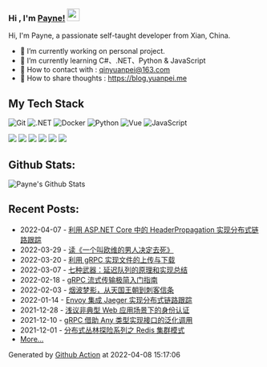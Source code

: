 ### Hi , I'm [Payne!](https://blog.yuanpei.me) <img src="https://media.giphy.com/media/hvRJCLFzcasrR4ia7z/giphy.gif" width="25px">

Hi, I'm Payne, a passionate self-taught developer from Xian, China. 

- 🔭 I’m currently working on personal project.
- 🌱 I’m currently learning  C#、.NET、Python & JavaScript
- 💬 How to contact with : qinyuanpei@163.com
- 👯 How to share thoughts : https://blog.yuanpei.me

## My Tech Stack
![Git](https://img.shields.io/badge/-Git-%23F05032?style=flat-square&logo=git&logoColor=%23ffffff)
![.NET](https://img.shields.io/badge/-.NET-0080C3?style=flat-square&logo=microsoft&logoColor=ffffff)
![Docker](https://img.shields.io/badge/-Docker-%231572B6?style=flat-square&logo=docker)
![Python](http://img.shields.io/badge/-Python-3C78A9?style=flat-square&logo=python&logoColor=ffffff)
![Vue](https://img.shields.io/badge/-Vue-%23E44D27?style=flat-square&logo=html5&logoColor=ffffff)
![JavaScript](https://img.shields.io/badge/-JavaScript-%23F7DF1C?style=flat-square&logo=javascript&logoColor=000000&labelColor=%23F7DF1C&color=%23FFCE5A)

[![](https://img.shields.io/badge/Editor-Visual%20Studio%20Code-007ACC?style=flat-square&logo=visual-studio-code&logoColor=ffffff)](https://code.visualstudio.com/)
[![](https://img.shields.io/badge/-Markdown-black?style=flat-square&logo=markdown&logoColor=ffffff)](https://www.markdownguide.org/)
[![](https://img.shields.io/badge/-GitHub%20Actions-2088FF?style=flat-square&logo=github-actions&logoColor=ffffff)](https://github.com/features/actions)
[![](https://img.shields.io/badge/-PostgreSQL-336791?style=flat-square&logo=postgresql&logoColor=ffffff)](https://www.postgresql.org/)
[![](https://img.shields.io/badge/-Elastic%20Stack-005571?style=flat-square&logo=elastic-stack&logoColor=ffffff)](https://www.elastic.co/)
[![](https://img.shields.io/badge/-Linux-Fcc624?style=flat-square&logo=linux&logoColor=ffffff)](https://www.linux.org/)

## Github Stats:

![Payne's Github Stats](https://github-readme-stats.vercel.app/api?username=qinyuanpei&show_icons=true)

## Recent Posts:
* 2022-04-07 - [利用 ASP.NET Core 中的 HeaderPropagation 实现分布式链路跟踪](https://blog.yuanpei.me/posts/asp-net-core-using-headerpropagation-for-distributed-tracking/)
* 2022-03-29 - [读《一个叫欧维的男人决定去死》](https://blog.yuanpei.me/posts/a-man-called-ove/)
* 2022-03-20 - [利用 gRPC 实现文件的上传与下载](https://blog.yuanpei.me/posts/use-grpc-to-realize-file-upload-and-download/)
* 2022-03-07 - [七种武器：延迟队列的原理和实现总结](https://blog.yuanpei.me/posts/summary-of-the-principle-and-implementation-of-delay-queue/)
* 2022-02-18 - [gRPC 流式传输极简入门指南](https://blog.yuanpei.me/posts/grpc-streaming-transmission-minimalist-guide/)
* 2022-02-03 - [烟波梦影，从天国王朝到刺客信条](https://blog.yuanpei.me/posts/861688878/)
* 2022-01-14 - [Envoy 集成 Jaeger 实现分布式链路跟踪](https://blog.yuanpei.me/posts/768684858/)
* 2021-12-28 - [浅议非典型 Web 应用场景下的身份认证](https://blog.yuanpei.me/posts/2478147871/)
* 2021-12-10 - [gRPC 借助 Any 类型实现接口的泛化调用](https://blog.yuanpei.me/posts/2617947988/)
* 2021-12-01 - [分布式丛林探险系列之 Redis 集群模式](https://blog.yuanpei.me/posts/1213387651/)
* [More...](https://blog.yuanpei.me/)

Generated by [Github Action](https://github.com/features/actions) at 2022-04-08 15:17:06
